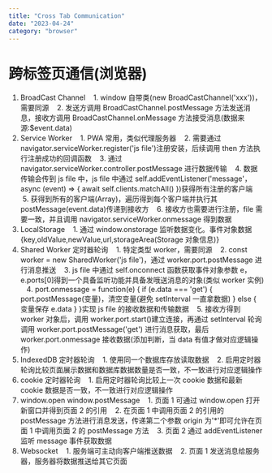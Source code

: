 ```yaml
---
title: "Cross Tab Communication"
date: "2023-04-24"
category: "browser"
---
```


# 跨标签页通信(浏览器)

1. BroadCast Channel
   1. window 自带类(new BroadCastChannel('xxx'))，需要同源
   2. 发送方调用 BroadCastChannel.postMessage 方法发送消息，接收方调用 BroadCastChannel.onMessage 方法接受消息(数据来源:$event.data)
2. Service Worker
   1. PWA 常用，类似代理服务器
   2. 需要通过 navigator.serviceWorker.register('js file')注册安装，后续调用 then 方法执行注册成功的回调函数
   3. 通过 navigator.serviceWorker.controller.postMessage 进行数据传输
   4. 数据传输会传到 js file 中，js file 中通过 self.addEventListener('message'，async (event) => { await self.clients.matchAll() })获得所有注册的客户端
   5. 获得到所有的客户端(Array)，遍历得到每个客户端并执行其 postMessage(event.data)传递到接收方
   6. 接收方也需要进行注册，file 需要一致，并且调用 navigator.serviceWorker.onmessage 得到数据
3. LocalStorage
   1. 通过 window.onstorage 监听数据变化。事件对象数据{key,oldValue,newValue,url,storageArea(Storage 对象信息)}
4. Shared Worker 定时器轮询
   1. 特定类型 worker，需要同源
   2. const worker = new SharedWorker('js file')，通过 worker.port.postMessage 进行消息推送
   3. js file 中通过 self.onconnect 函数获取事件对象参数 e，e.ports[0]得到一个具备监听功能并具备发哦送消息的对象(类似 worker 实例)
   4. port.onmessage = function(e) { if (e.data === 'get') { port.postMessage(变量)，清空变量(避免 setInterval 一直拿数据) } else { 变量保存 e.data } }实现 js file 的接收数据和传输数据
   5. 接收方得到 worker 对象后，调用 worker.port.start()建立连接，再通过 setInterval 轮询调用 worker.port.postMessage('get') 进行消息获取，最后 worker.port.onmessage 接收数据(添加判断，当 data 有值才做对应逻辑操作)
5. IndexedDB 定时器轮询
   1. 使用同一个数据库存放读取数据
   2. 启用定时器轮询比较页面展示数据和数据库数据数量是否一致，不一致进行对应逻辑操作
6. cookie 定时器轮询
   1. 启用定时器轮询比较上一次 cookie 数据和最新 cookie 数据是否一致，不一致进行对应逻辑操作
7. window.open window.postMessage
   1. 页面 1 可通过 window.open 打开新窗口并得到页面 2 的引用
   2. 在页面 1 中调用页面 2 的引用的 postMessage 方法进行消息发送，传递第二个参数 origin 为'\*'即可允许在页面 1 中调用页面 2 的 postMessage 方法
   3. 页面 2 通过 addEventListener 监听 message 事件获取数据
8. Websocket
   1. 服务端可主动向客户端推送数据
   2. 页面 1 发送消息给服务器，服务器将数据推送给其它页面
